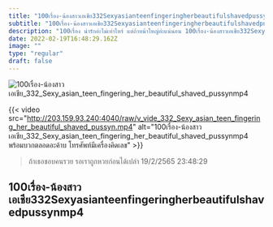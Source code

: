 ```yaml
---
title: "100เรื่อง-น้องสาวเอเชีย332Sexyasianteenfingeringherbeautifulshavedpussynmp4"
subtitle: "100เรื่อง-น้องสาวเอเชีย332Sexyasianteenfingeringherbeautifulshavedpussynmp4 วิธีที่ทำให้เธอหันมามอง คือการไอ"
description: "100เรื่อง น่ารักอ่ะไม่เท่าไหร่ แต่ถ้าหน้าใหญ่อ่ะแน่นอน 100เรื่อง-น้องสาวเอเชีย332Sexyasianteenfingeringherbeautifulshavedpussynmp4 19/2/2565 23:48:29"
date: 2022-02-19T16:48:29.162Z
image: ""
type: "regular"
draft: false
---
```


![100เรื่อง-น้องสาวเอเชีย_332_Sexy_asian_teen_fingering_her_beautiful_shaved_pussynmp4](http://203.159.93.240:4040/raw/v_vide_332_Sexy_asian_teen_fingering_her_beautiful_shaved_pussyn.jpg)

{{< video src="http://203.159.93.240:4040/raw/v_vide_332_Sexy_asian_teen_fingering_her_beautiful_shaved_pussyn.mp4" alt="100เรื่อง-น้องสาวเอเชีย_332_Sexy_asian_teen_fingering_her_beautiful_shaved_pussynmp4 พร้อมบวกตลอดอะค้าบ โทรศัพท์มีเครื่องคิดเลข" >}}


> ถ้าเธอชอบคนรวย รอเราถูกหวยก่อนได้เปล่า 19/2/2565 23:48:29

## 100เรื่อง-น้องสาวเอเชีย332Sexyasianteenfingeringherbeautifulshavedpussynmp4
